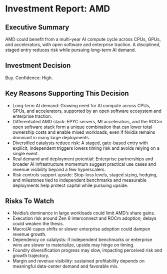 # Investment Report: AMD
## Executive Summary
AMD could benefit from a multi-year AI compute cycle across CPUs, GPUs, and accelerators, with open software and enterprise traction. A disciplined, staged entry reduces risk while pursuing long-term AI demand.

## Investment Decision
Buy. Confidence: High.

## Key Reasons Supporting This Decision
- Long-term AI demand: Growing need for AI compute across CPUs, GPUs, and accelerators, supported by an open software ecosystem and enterprise traction.
- Differentiated AMD stack: EPYC servers, MI accelerators, and the ROCm open software stack form a unique combination that can lower total ownership costs and enable mixed workloads, even if Nvidia remains dominant in many large deployments.
- Diversified catalysts reduce risk: A staged, gate-based entry with explicit, independent triggers lowers timing risk and avoids relying on a single event.
- Real demand and deployment potential: Enterprise partnerships and broader AI infrastructure momentum suggest practical use cases and revenue visibility beyond a few hyperscalers.
- Risk controls support upside: Stop-loss levels, staged sizing, hedging, and milestones tied to independent benchmarks and measurable deployments help protect capital while pursuing upside.

## Risks To Watch
- Nvidia’s dominance in large workloads could limit AMD’s share gains.
- Execution risk around Zen 6 interconnect and ROCm adoption; delays could weaken the thesis.
- Macro/AI capex shifts or slower enterprise adoption could dampen revenue growth.
- Dependency on catalysts: if independent benchmarks or enterprise wins are slower to materialize, upside may hinge on timing.
- Foundry diversification progress may slow, impacting perceived risk and growth trajectory.
- Margin and revenue visibility: sustained profitability depends on meaningful data-center demand and favorable mix.